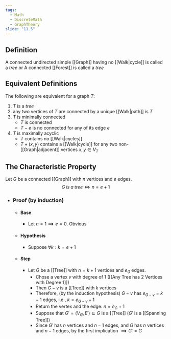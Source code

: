 ```yaml
---
tags:
  - Math
  - DiscreteMath
  - GraphTheory
slide: "11.5"
---
```

## Definition
A connected undirected simple [[Graph]] having no [[Walk|cycle]] is called a *tree*
	or
A connected [[Forest]] is called a *tree*
## Equivalent Definitions
The following are equivalent for a graph $T$:
1. $T$ is a *tree*
2. any two vertices of $T$ are connected by a unique [[Walk|path]] is $T$
3. $T$ is minimally connected
	- $T$ is connected
	- $T-e$ is no connected for any of its edge $e$
4. $T$ is maximally acyclic
	- $T$ contains no [[Walk|cycles]]
	- $T+(x,y)$ contains a [[Walk|cycle]] for any two non-[[Graph|adjacent]] vertices $x,y\in V_T$ 
## The Characteristic Property
Let $G$ be a connected [[Graph]] with $n$ vertices and $e$ edges.
$$G\;is\;a\;tree\iff n=e+1$$
- ### Proof (by induction)
	- #### Base
		- Let $n=1\implies e=0$. Obvious
	- #### Hypothesis
		- Suppose $\forall k:k=e+1$
	- #### Step
		- Let $G$ be a [[Tree]] with $n=k+1$ vertices and $e_G$ edges.
			- Chose a vertex $v$ with degree of 1 ([[Any Tree has 2 Vertices with Degree 1]])
			- Then $G-v$ is a [[Tree]] with $k$ vertices
			- Therefore, (by the induction hypothesis) $G-v$ has $e_{G-v} = k-1$ edges, i.e., $k=e_{G-v}+1$
			- Return the vertex and the edge: $n=e_G+1$
			- Suppose that $G'=(V_G,E')\subseteq G$ is a [[Tree]] ($G'$ is a [[Spanning Tree]])
			- Since $G'$ has $n$ vertices and $n-1$ edges, and $G$ has $n$ vertices and $n-1$ edges, 
				by the first implication $\implies G'=G$
				